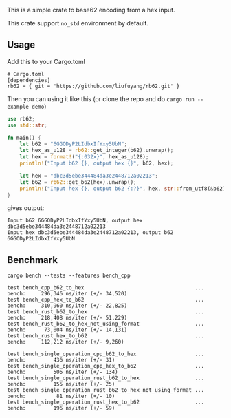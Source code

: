 
This is a simple crate to base62 encoding from a hex input.

This crate support `no_std` environment by default.

## Usage

Add this to your Cargo.toml
```
# Cargo.toml
[dependencies]
rb62 = { git = 'https://github.com/liufuyang/rb62.git' }
```

Then you can using it like this (or clone the repo and do `cargo run --example demo`)
```rust
use rb62;
use std::str;

fn main() {
    let b62 = "6GGODyP2LIdbxIfYxy5UbN";
    let hex_as_u128 = rb62::get_integer(b62).unwrap();
    let hex = format!("{:032x}", hex_as_u128);
    println!("Input b62 {}, output hex {}", b62, hex);

    let hex = "dbc3d5ebe344484da3e2448712a02213";
    let b62 = rb62::get_b62(hex).unwrap();
    println!("Input hex {}, output b62 {:?}", hex, str::from_utf8(&b62).unwrap());
}
```
gives output:
```
Input b62 6GGODyP2LIdbxIfYxy5UbN, output hex dbc3d5ebe344484da3e2448712a02213
Input hex dbc3d5ebe344484da3e2448712a02213, output b62 6GGODyP2LIdbxIfYxy5UbN
```

## Benchmark

`cargo bench --tests --features bench_cpp`
```
test bench_cpp_b62_to_hex                                    ... bench:     296,346 ns/iter (+/- 34,520)
test bench_cpp_hex_to_b62                                    ... bench:     310,960 ns/iter (+/- 22,825)
test bench_rust_b62_to_hex                                   ... bench:     218,408 ns/iter (+/- 51,229)
test bench_rust_b62_to_hex_not_using_format                  ... bench:      73,004 ns/iter (+/- 14,131)
test bench_rust_hex_to_b62                                   ... bench:     112,212 ns/iter (+/- 9,260)

test bench_single_operation_cpp_b62_to_hex                   ... bench:         436 ns/iter (+/- 31)
test bench_single_operation_cpp_hex_to_b62                   ... bench:         506 ns/iter (+/- 134)
test bench_single_operation_rust_b62_to_hex                  ... bench:         155 ns/iter (+/- 25)
test bench_single_operation_rust_b62_to_hex_not_using_format ... bench:          81 ns/iter (+/- 10)
test bench_single_operation_rust_hex_to_b62                  ... bench:         196 ns/iter (+/- 59)
```